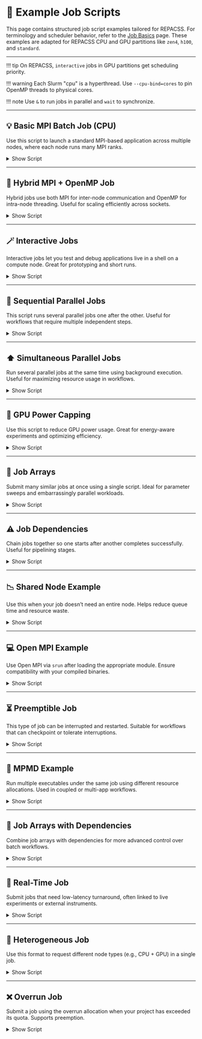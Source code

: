 # 📄 Example Job Scripts

This page contains structured job script examples tailored for REPACSS. For terminology and scheduler behavior, refer to the [Job Basics](basics.md) page. These examples are adapted for REPACSS CPU and GPU partitions like `zen4`, `h100`, and `standard`.

---

!!! tip
    On REPACSS, `interactive` jobs in GPU partitions get scheduling priority.

!!! warning
    Each Slurm "cpu" is a hyperthread. Use `--cpu-bind=cores` to pin OpenMP threads to physical cores.

!!! note
    Use `&` to run jobs in parallel and `wait` to synchronize.

---

## 💡 Basic MPI Batch Job (CPU)

Use this script to launch a standard MPI-based application across multiple nodes, where each node runs many MPI ranks.

<details>
<summary>Show Script</summary>

```bash
#!/bin/bash
#SBATCH --time=00:05:00
#SBATCH --nodes=2
#SBATCH --ntasks-per-node=128
#SBATCH --constraint=zen4

srun ./mpi_app
```

</details>

---

## 🔧 Hybrid MPI + OpenMP Job

Hybrid jobs use both MPI for inter-node communication and OpenMP for intra-node threading. Useful for scaling efficiently across sockets.

<details>
<summary>Show Script</summary>

```bash
#!/bin/bash
#SBATCH --nodes=1
#SBATCH --ntasks=2
#SBATCH --cpus-per-task=64
#SBATCH --constraint=zen4
#SBATCH --time=01:00:00

export OMP_NUM_THREADS=64
srun --cpu-bind=cores ./hybrid_app
```

```bash
#!/bin/bash
#SBATCH --nodes=1
#SBATCH --ntasks=28
#SBATCH --cpus-per-task=32
#SBATCH --constraint=zen4
#SBATCH --time=02:00:00

export OMP_NUM_THREADS=32
srun --cpu-bind=cores ./hybrid_app
```

</details>

---

## 🪄 Interactive Jobs

Interactive jobs let you test and debug applications live in a shell on a compute node. Great for prototyping and short runs.

<details>
<summary>Show Script</summary>

```bash
salloc --nodes=1 --ntasks=1 --cpus-per-task=8 --time=01:00:00 --partition=h100
```

</details>

---

## 🔀 Sequential Parallel Jobs

This script runs several parallel jobs one after the other. Useful for workflows that require multiple independent steps.

<details>
<summary>Show Script</summary>

```bash
#!/bin/bash
#SBATCH --nodes=4
#SBATCH --time=01:00:00
#SBATCH --constraint=zen4

srun -N 1 ./job1
srun -N 1 ./job2
srun -N 1 ./job3
```

</details>

---

## ⬆️ Simultaneous Parallel Jobs

Run several parallel jobs at the same time using background execution. Useful for maximizing resource usage in workflows.

<details>
<summary>Show Script</summary>

```bash
#!/bin/bash
#SBATCH --nodes=8
#SBATCH --time=01:00:00
#SBATCH --constraint=zen4

srun -N 2 -n 176 -c 1 --cpu-bind=cores ./a.out &
srun -N 4 -n 432 -c 1 --cpu-bind=cores ./b.out &
srun -N 2 -n 160 -c 1 --cpu-bind=cores ./c.out &
wait
```

</details>

---

## 🚀 GPU Power Capping

Use this script to reduce GPU power usage. Great for energy-aware experiments and optimizing efficiency.

<details>
<summary>Show Script</summary>

```bash
#!/bin/bash
#SBATCH --gres=gpu:1
#SBATCH --constraint=h100
#SBATCH --time=01:00:00

nvidia-smi -pl 200
srun ./gpu_app
```

</details>

---

## 📆 Job Arrays

Submit many similar jobs at once using a single script. Ideal for parameter sweeps and embarrassingly parallel workloads.

<details>
<summary>Show Script</summary>

```bash
#!/bin/bash
#SBATCH --array=0-2
#SBATCH --nodes=1
#SBATCH --constraint=zen4
#SBATCH --time=00:02:00

echo "Running task ID: $SLURM_ARRAY_TASK_ID"
```

</details>

---

## ⚠️ Job Dependencies

Chain jobs together so one starts after another completes successfully. Useful for pipelining stages.

<details>
<summary>Show Script</summary>

```bash
jobid=$(sbatch --parsable job1.sh)
sbatch --dependency=afterok:$jobid job2.sh
```

</details>

---

## 📉 Shared Node Example

Use this when your job doesn’t need an entire node. Helps reduce queue time and resource waste.

<details>
<summary>Show Script</summary>

```bash
#!/bin/bash
#SBATCH --constraint=zen4
#SBATCH --ntasks=2
#SBATCH --cpus-per-task=2
#SBATCH --time=00:05:00

srun --cpu-bind=cores ./a.out
```

</details>

---

## 💻 Open MPI Example

Use Open MPI via `srun` after loading the appropriate module. Ensure compatibility with your compiled binaries.

<details>
<summary>Show Script</summary>

```bash
#!/bin/bash
#SBATCH --nodes=2
#SBATCH --constraint=zen4
#SBATCH --time=01:00:00

module load openmpi
srun ./openmpi_program
```

</details>

---

## ⏳ Preemptible Job

This type of job can be interrupted and restarted. Suitable for workflows that can checkpoint or tolerate interruptions.

<details>
<summary>Show Script</summary>

```bash
#!/bin/bash
#SBATCH -C zen4
#SBATCH -N 1
#SBATCH --time=24:00:00
#SBATCH --signal=USR1@60 
#SBATCH --requeue

srun ./payload.sh
sleep 120
```

</details>

---

## 🔄 MPMD Example

Run multiple executables under the same job using different resource allocations. Used in coupled or multi-app workflows.

<details>
<summary>Show Script</summary>

```bash
#!/bin/bash
#SBATCH --nodes=3
#SBATCH --constraint=zen4
#SBATCH --time=01:00:00

srun -N 1 -n 64 ./a.out : -N 2 -n 32 ./b.out
```

</details>

---

## 📅 Job Arrays with Dependencies

Combine job arrays with dependencies for more advanced control over batch workflows.

<details>
<summary>Show Script</summary>

```bash
jobid1=$(sbatch --parsable job1.sh)
jobid2=$(sbatch --parsable --dependency=afterok:$jobid1 job2.sh)
jobid3=$(sbatch --parsable --dependency=afterok:$jobid1 job3.sh)
sbatch --dependency=afterok:$jobid2,afterok:$jobid3 final_job.sh
```

</details>

---

## 🤝 Real-Time Job

Submit jobs that need low-latency turnaround, often linked to live experiments or external instruments.

<details>
<summary>Show Script</summary>

```bash
#!/bin/bash
#SBATCH --constraint=zen4
#SBATCH --nodes=2
#SBATCH --ntasks-per-node=128
#SBATCH --time=01:00:00

srun ./mycode.exe
```

</details>

---

## 📂 Heterogeneous Job

Use this format to request different node types (e.g., CPU + GPU) in a single job.

<details>
<summary>Show Script</summary>

```bash
#!/bin/bash
#SBATCH --time=05:00:00

#SBATCH --constraint=zen4
#SBATCH --nodes=2
#SBATCH hetjob
#SBATCH --constraint=h100
#SBATCH --nodes=1

srun --het-group=0 ./cpu_task.sh
srun --het-group=1 ./gpu_task.sh
```

</details>

---

## ❌ Overrun Job

Submit a job using the overrun allocation when your project has exceeded its quota. Supports preemption.

<details>
<summary>Show Script</summary>

```bash
#!/bin/bash
#SBATCH --constraint=zen4
#SBATCH --time=04:00:00
#SBATCH --time-min=01:30:00

srun ./final_job.sh
```

</details>
